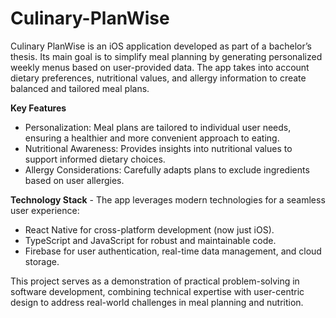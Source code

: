 # Culinary-PlanWise
Culinary PlanWise is an iOS application developed as part of a bachelor’s thesis. Its main goal is to simplify meal planning by generating personalized weekly menus based on user-provided data. The app takes into account dietary preferences, nutritional values, and allergy information to create balanced and tailored meal plans.

**Key Features** 
- Personalization: Meal plans are tailored to individual user needs, ensuring a healthier and more convenient approach to eating.
- Nutritional Awareness: Provides insights into nutritional values to support informed dietary choices.
- Allergy Considerations: Carefully adapts plans to exclude ingredients based on user allergies.

**Technology Stack** - The app leverages modern technologies for a seamless user experience:
- React Native for cross-platform development (now just iOS).
- TypeScript and JavaScript for robust and maintainable code.
- Firebase for user authentication, real-time data management, and cloud storage.

This project serves as a demonstration of practical problem-solving in software development, combining technical expertise with user-centric design to address real-world challenges in meal planning and nutrition.
